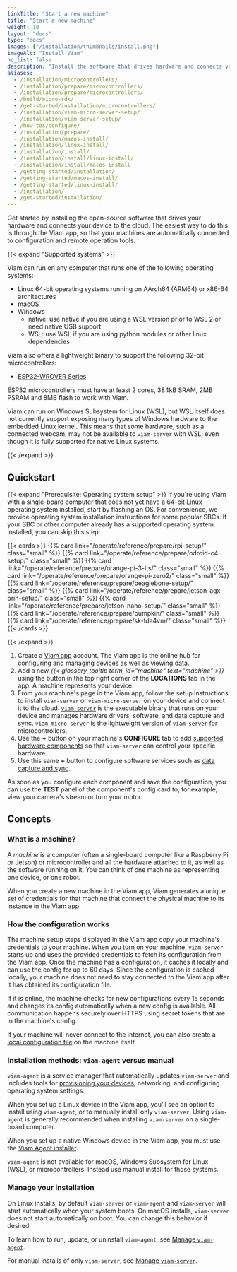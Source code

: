 ```yaml
---
linkTitle: "Start a new machine"
title: "Start a new machine"
weight: 10
layout: "docs"
type: "docs"
images: ["/installation/thumbnails/install.png"]
imageAlt: "Install Viam"
no_list: false
description: "Install the software that drives hardware and connects your device to the cloud."
aliases:
  - /installation/microcontrollers/
  - /installation/prepare/microcontrollers/
  - /installation/prepare/microcontrollers/
  - /build/micro-rdk/
  - /get-started/installation/microcontrollers/
  - /installation/viam-micro-server-setup/
  - /installation/viam-server-setup/
  - /how-tos/configure/
  - /installation/prepare/
  - /installation/macos-install/
  - /installation/linux-install/
  - /installation/install/
  - /installation/install/linux-install/
  - /installation/install/macos-install
  - /getting-started/installation/
  - /getting-started/macos-install/
  - /getting-started/linux-install/
  - /installation/
  - /get-started/installation/
---
```


Get started by installing the open-source software that drives your hardware and connects your device to the cloud.
The easiest way to do this is through the Viam app, so that your machines are automatically connected to configuration and remote operation tools.

{{< expand "Supported systems" >}}

Viam can run on any computer that runs one of the following operating systems:

- Linux 64-bit operating systems running on AArch64 (ARM64) or x86-64 architectures
- macOS
- Windows
  - native: use native if you are using a WSL version prior to WSL 2 or need native USB support
  - WSL: use WSL if you are using python modules or other linux dependencies

Viam also offers a lightweight binary to support the following 32-bit microcontrollers:

- [ESP32-WROVER Series](https://www.espressif.com/en/products/modules/esp32)

ESP32 microcontrollers must have at least 2 cores, 384kB SRAM, 2MB PSRAM and 8MB flash to work with Viam.

Viam can run on Windows Subsystem for Linux (WSL), but WSL itself does not currently support exposing many types of Windows hardware to the embedded Linux kernel.
This means that some hardware, such as a connected webcam, may not be available to `viam-server` with WSL, even though it is fully supported for native Linux systems.

{{< /expand >}}

## Quickstart

{{< expand "Prerequisite: Operating system setup" >}}
If you're using Viam with a single-board computer that does not yet have a 64-bit Linux operating system installed, start by flashing an OS.
For convenience, we provide operating system installation instructions for some popular SBCs.
If your SBC or other computer already has a supported operating system installed, you can skip this step.

{{< cards >}}
{{% card link="/operate/reference/prepare/rpi-setup/" class="small" %}}
{{% card link="/operate/reference/prepare/odroid-c4-setup/" class="small" %}}
{{% card link="/operate/reference/prepare/orange-pi-3-lts/" class="small" %}}
{{% card link="/operate/reference/prepare/orange-pi-zero2/" class="small" %}}
{{% card link="/operate/reference/prepare/beaglebone-setup/" class="small" %}}
{{% card link="/operate/reference/prepare/jetson-agx-orin-setup/" class="small" %}}
{{% card link="/operate/reference/prepare/jetson-nano-setup/" class="small" %}}
{{% card link="/operate/reference/prepare/pumpkin/" class="small" %}}
{{% card link="/operate/reference/prepare/sk-tda4vm/" class="small" %}}
{{< /cards >}}

{{< /expand >}}

1. Create a [Viam app](https://app.viam.com) account.
   The Viam app is the online hub for configuring and managing devices as well as viewing data.
1. Add a new _{{< glossary_tooltip term_id="machine" text="machine" >}}_ using the button in the top right corner of the **LOCATIONS** tab in the app.
   A machine represents your device.
1. From your machine's page in the Viam app, follow the setup instructions to install `viam-server` or `viam-micro-server` on your device and connect it to the cloud.
   [`viam-server`](/operate/reference/viam-server/) is the executable binary that runs on your device and manages hardware drivers, software, and data capture and sync.
   [`viam-micro-server`](/operate/reference/viam-micro-server/) is the lightweight version of `viam-server` for microcontrollers.
1. Use the **+** button on your machine's **CONFIGURE** tab to add [supported hardware components](/operate/get-started/supported-hardware/) so that `viam-server` can control your specific hardware.
1. Use this same **+** button to configure software services such as [data capture and sync](/data-ai/capture-data/capture-sync/).

As soon as you configure each component and save the configuration, you can use the **TEST** panel of the component's config card to, for example, view your camera's stream or turn your motor.

## Concepts

### What is a machine?

A _machine_ is a computer (often a single-board computer like a Raspberry Pi or Jetson) or microcontroller and all the hardware attached to it, as well as the software running on it.
You can think of one machine as representing one device, or one robot.

When you create a new machine in the Viam app, Viam generates a unique set of credentials for that machine that connect the physical machine to its instance in the Viam app.

### How the configuration works

The machine setup steps displayed in the Viam app copy your machine's credentials to your machine.
When you turn on your machine, `viam-server` starts up and uses the provided credentials to fetch its configuration from the Viam app.
Once the machine has a configuration, it caches it locally and can use the config for up to 60 days.
Since the configuration is cached locally, your machine does not need to stay connected to the Viam app after it has obtained its configuration file.

If it is online, the machine checks for new configurations every 15 seconds and changes its config automatically when a new config is available.
All communication happens securely over HTTPS using secret tokens that are in the machine's config.

If your machine will never connect to the internet, you can also create a [local configuration file](/operate/reference/viam-server/local-configuration-file/) on the machine itself.

### Installation methods: `viam-agent` versus manual

`viam-agent` is a service manager that automatically updates `viam-server` and includes tools for [provisioning your devices](/manage/fleet/provision/setup/), networking, and configuring operating system settings.

When you set up a Linux device in the Viam app, you'll see an option to install using `viam-agent`, or to manually install only `viam-server`.
Using `viam-agent` is generally recommended when installing `viam-server` on a single-board computer.

When you set up a native Windows device in the Viam app, you must use the [Viam Agent installer](https://storage.googleapis.com/packages.viam.com/apps/viam-agent/viam-agent-stable.msi).

`viam-agent` is not available for macOS, Windows Subsystem for Linux (WSL), or microcontrollers.
Instead use manual install for those systems.

### Manage your installation

On Linux installs, by default `viam-server` or `viam-agent` and `viam-server` will start automatically when your system boots.
On macOS installs, `viam-server` does not start automatically on boot.
You can change this behavior if desired.

To learn how to run, update, or uninstall `viam-agent`, see [Manage `viam-agent`](/manage/reference/viam-agent/manage-viam-agent/).

For manual installs of only `viam-server`, see [Manage `viam-server`](/operate/reference/viam-server/manage-viam-server/).
